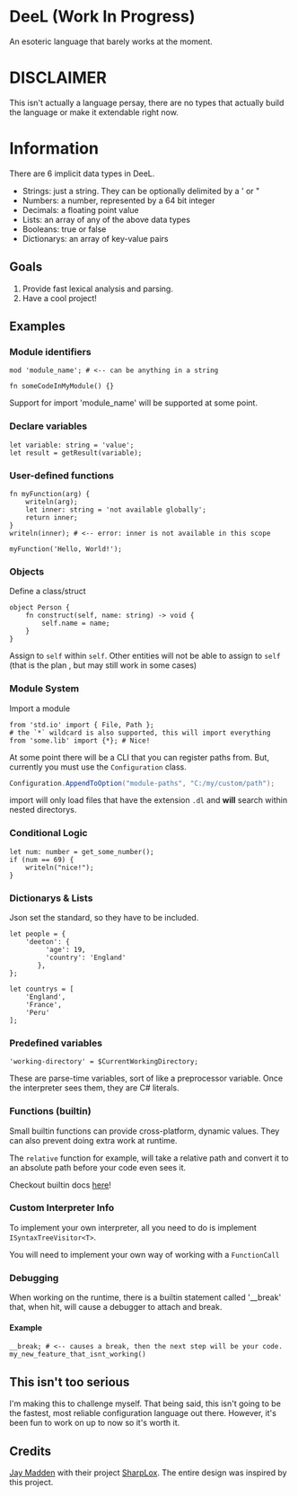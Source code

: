 # DeeL (Work In Progress)

An esoteric language that barely works at the moment.

# DISCLAIMER
This isn't actually a language persay, there are no types that actually build the language
or make it extendable right now.

# Information
There are 6 implicit data types in DeeL. 

 - Strings: just a string. They can be optionally delimited by a ' or "
 - Numbers: a number, represented by a 64 bit integer
 - Decimals: a floating point value
 - Lists: an array of any of the above data types
 - Booleans: true or false
 - Dictionarys: an array of key-value pairs

## Goals

 1. Provide fast lexical analysis and parsing.
 3. Have a cool project!

## Examples

### Module identifiers
```
mod 'module_name'; # <-- can be anything in a string

fn someCodeInMyModule() {}
```

Support for import 'module_name' will be supported at some point.
### Declare variables
```
let variable: string = 'value';
let result = getResult(variable);
```

### User-defined functions
```
fn myFunction(arg) {
    writeln(arg);
    let inner: string = 'not available globally';
    return inner;
}
writeln(inner); # <-- error: inner is not available in this scope

myFunction('Hello, World!');
```

### Objects
Define a class/struct
```
object Person {
    fn construct(self, name: string) -> void {
        self.name = name;
    }
}
```
Assign to `self` within `self`. Other entities will not be able to assign to `self` (that is the plan
, but may still work in some cases)

### Module System
Import a module 
```
from 'std.io' import { File, Path };
# the `*` wildcard is also supported, this will import everything
from 'some.lib' import {*}; # Nice!
```

At some point there will be a CLI that you can register paths from.
But, currently you must use the `Configuration` class.

```csharp
Configuration.AppendToOption("module-paths", "C:/my/custom/path");
```
import will only load files that have the extension
`.dl` and **will** search within nested directorys.
### Conditional Logic
```
let num: number = get_some_number();
if (num == 69) {
    writeln("nice!");
}
```

### Dictionarys & Lists
Json set the standard, so they have to be included.
```
let people = {
    'deeton': {
	     'age': 19,
	     'country': 'England'
	   },
};

let countrys = [
    'England',
    'France',
    'Peru'
];
```

### Predefined variables
```
'working-directory' = $CurrentWorkingDirectory;
```

These are parse-time variables, sort of like a preprocessor variable. Once the interpreter
sees them, they are C# literals.
### Functions (builtin)

Small builtin functions can provide cross-platform, dynamic values. They can also prevent
doing extra work at runtime.

The `relative` function for example, will take a relative path and convert it to an absolute
path before your code even sees it.

Checkout builtin docs [here](https://github.com/DeetonRushy/DeeL/blob/master/functions/README.md)!

### Custom Interpreter Info

To implement your own interpreter, all you need to do is implement `ISyntaxTreeVisitor<T>`.

You will need to implement your own way of working with a `FunctionCall`

### Debugging

When working on the runtime, there is a builtin statement called '__break' that, when hit, will
cause a debugger to attach and break.

#### Example
```
__break; # <-- causes a break, then the next step will be your code.
my_new_feature_that_isnt_working()
```

## This isn't too serious
I'm making this to challenge myself. That being said, this isn't going to be the fastest, most reliable configuration language out there. However, it's been fun to work on up to now so it's worth it.

## Credits
[Jay Madden](https://github.com/Jay-Madden) with their project [SharpLox](https://github.com/Jay-Madden/SharpLox).
The entire design was inspired by this project.